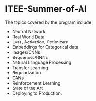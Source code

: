 # ITEE-Summer-of-AI
The topics covered by the program include 
- Neutral Network
- Real World Data 
- Loss, Activation, Optimizers
- Embeddings for Categorical data
- Images/CNNs
- Sequences/RNNs
- Natural Language Processing
- Transfer Learning
- Regularization
- GANs
- Reinforcement Learning
- State of the Art
- Deploying to Production. 
